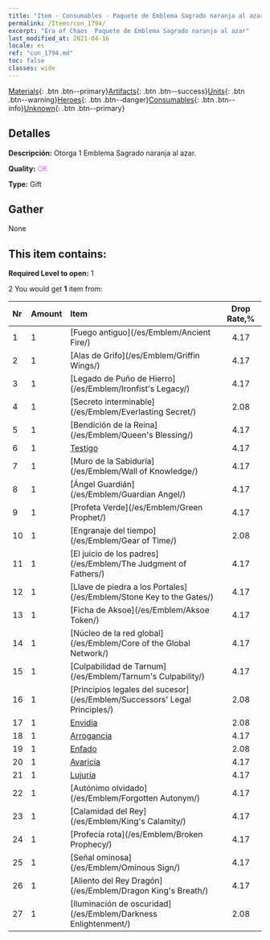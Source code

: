 ```yaml
---
title: "Item - Consumables - Paquete de Emblema Sagrado naranja al azar"
permalink: /Items/con_1794/
excerpt: "Era of Chaos  Paquete de Emblema Sagrado naranja al azar"
last_modified_at: 2021-04-16
locale: es
ref: "con_1794.md"
toc: false
classes: wide
---
```

 [Materials](/es/Items/){: .btn .btn--primary}[Artifacts](/es/Items/Artifacts/){: .btn .btn--success}[Units](/es/Items/Units/){: .btn .btn--warning}[Heroes](/es/Items/Heroes/){: .btn .btn--danger}[Consumables](/es/Items/Consumables/){: .btn .btn--info}[Unknown](/es/Items/Unknown/){: .btn .btn--primary}

## Detalles
 **Descripción:** Otorga 1 Emblema Sagrado naranja al azar.

 **Quality:** <span style="color: #DA70D6">OK</span>

 **Type:** Gift

## Gather

  None

## This item contains:

 **Required Level to open:** 1

 2 You would get **1** item  from:

  | Nr | Amount |     Item    | Drop Rate,% |
  |:---|:-------|:------------|:---------:|
  | 1 | 1 | [Fuego antiguo](/es/Emblem/Ancient Fire/) | 4.17 | 
  | 2 | 1 | [Alas de Grifo](/es/Emblem/Griffin Wings/) | 4.17 | 
  | 3 | 1 | [Legado de Puño de Hierro](/es/Emblem/Ironfist's Legacy/) | 4.17 | 
  | 4 | 1 | [Secreto interminable](/es/Emblem/Everlasting Secret/) | 2.08 | 
  | 5 | 1 | [Bendición de la Reina](/es/Emblem/Queen's Blessing/) | 4.17 | 
  | 6 | 1 | [Testigo](/es/Emblem/Witness/) | 4.17 | 
  | 7 | 1 | [Muro de la Sabiduría](/es/Emblem/Wall of Knowledge/) | 4.17 | 
  | 8 | 1 | [Ángel Guardián](/es/Emblem/Guardian Angel/) | 4.17 | 
  | 9 | 1 | [Profeta Verde](/es/Emblem/Green Prophet/) | 4.17 | 
  | 10 | 1 | [Engranaje del tiempo](/es/Emblem/Gear of Time/) | 2.08 | 
  | 11 | 1 | [El juicio de los padres](/es/Emblem/The Judgment of Fathers/) | 4.17 | 
  | 12 | 1 | [Llave de piedra a los Portales](/es/Emblem/Stone Key to the Gates/) | 4.17 | 
  | 13 | 1 | [Ficha de Aksoe](/es/Emblem/Aksoe Token/) | 4.17 | 
  | 14 | 1 | [Núcleo de la red global](/es/Emblem/Core of the Global Network/) | 4.17 | 
  | 15 | 1 | [Culpabilidad de Tarnum](/es/Emblem/Tarnum's Culpability/) | 4.17 | 
  | 16 | 1 | [Principios legales del sucesor](/es/Emblem/Successors' Legal Principles/) | 2.08 | 
  | 17 | 1 | [Envidia](/es/Emblem/Jealousy/) | 2.08 | 
  | 18 | 1 | [Arrogancia](/es/Emblem/Arrogance/) | 4.17 | 
  | 19 | 1 | [Enfado](/es/Emblem/Anger/) | 2.08 | 
  | 20 | 1 | [Avaricia](/es/Emblem/Greed/) | 4.17 | 
  | 21 | 1 | [Lujuria](/es/Emblem/Lust/) | 4.17 | 
  | 22 | 1 | [Autónimo olvidado](/es/Emblem/Forgotten Autonym/) | 4.17 | 
  | 23 | 1 | [Calamidad del Rey](/es/Emblem/King's Calamity/) | 4.17 | 
  | 24 | 1 | [Profecía rota](/es/Emblem/Broken Prophecy/) | 4.17 | 
  | 25 | 1 | [Señal ominosa](/es/Emblem/Ominous Sign/) | 4.17 | 
  | 26 | 1 | [Aliento del Rey Dragón](/es/Emblem/Dragon King's Breath/) | 4.17 | 
  | 27 | 1 | [Iluminación de oscuridad](/es/Emblem/Darkness Enlightenment/) | 2.08 | 
